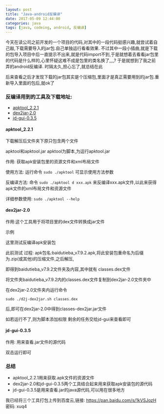 ```yaml
---
layout: post
title: "Java-android反编译"
date: 2017-05-09 12:44:00
categories: java
tags: [java, codeing, android, 反编译]
---
```


今天在读公司之前开发的一个项目的代码,对其中的一段代码挺感兴趣,就尝试着自己敲,下载需要导入的jar包.自己单独运行看看效果.
不过其中一段小插曲,就是下载的包导入项目中后一直提示不出来,就是代码import不到,于是就想着去看看jar包里的代码是什么样的,心里怀疑这难不成是包里的类名换了,,,,?
于是就想到了我之前弄的android反编译.
时隔太久,担心忘了,就总结在此

<!-- more -->

后来查看之后才发现下载的jar包其实是个压缩包,里面才是真正需要用到的jar包.重新导入里面的包后,就ok了

### 反编译用到的工具及下载地址:

* [apktool_2.2.1][]
* [dex2jar-2.0][]
* [jd-gui-0.3.5][]

#### apktool_2.2.1

下载解压后文件夹下原只包含两个文件

apktool和apktool.jar
apktool为脚本,为运行apktool.jar

作用: 获取apk安装包里的资源文件和xml布局文件

使用方法: 运行命令
`sudo ./apktool`
可显示使用方法参数

反编译方法: 命令
`sudo ./apktool d xxx.apk`
来反编译xxx.apk文件,以此来获得apk文件的xml布局文件和资源文件

详细参数使用:
`sudo ./apktool --help`

#### dex2jar-2.0

作用:这个工具用于将项目里的dex文件转换成jar文件 

示例

这里测试反编译apk安装包

此前测试
过程:
apk包名:baidutieba_v7.9.2.apk,将此安装包重命名为后缀为.zip(或其他)的压缩文件,之后解压,

即得到baidutieba_v7.9.2文件夹及内容,其中就有 classes.dex文件

将文件夹baidutieba_v7.9.2内的classes.dex文件复制到dex2jar-2.0文件夹中

在dex2jar-2.0文件夹内运行命令

`sudo ./d2j-dex2jar.sh classes.dex`

后,即可在dex2jar-2.0中得到classes-dex2jar.jar文件

如若运行不了,则为脚本添加权限
剩余的任务交给jd-gui来查看即可

#### jd-gui-0.3.5

作用: 用来查看.jar文件的源代码

双击运行即可


### 总结

* apktool_2.2.1用来获取.apk文件的资源文件
* dex2jar-2.0和jd-gui-0.3.5两个工具结合起来用来获取apk安装包的源代码
* jd-gui-0.3.5是用来查看.jar的java源代码,可以用在很多地方

我已经将三个工具打包上传到百度云,链接: https://pan.baidu.com/s/1kVSJozH 密码: xuq4


[apktool_2.2.1]:https://ibotpeaches.github.io/Apktool/
[dex2jar-2.0]:https://sourceforge.net/projects/dex2jar/files/
[jd-gui-0.3.5]:http://jd.benow.ca/jd-gui/downloads/jd-gui-0.3.5.linux.i686.tar.gz
